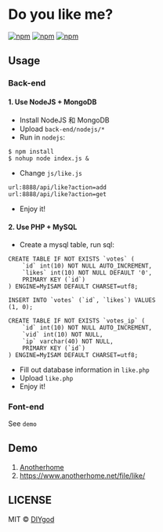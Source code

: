 # Do you like me?

[![npm](https://img.shields.io/npm/v/do-you-like-me.svg?style=flat-square)](https://www.npmjs.com/package/do-you-like-me)
[![npm](https://img.shields.io/npm/l/do-you-like-me.svg?style=flat-square)](https://www.npmjs.com/package/do-you-like-me)
[![npm](https://img.shields.io/npm/dt/do-you-like-me.svg?style=flat-square)](https://www.npmjs.com/package/do-you-like-me)

## Usage

### Back-end

#### 1. Use NodeJS + MongoDB

+ Install NodeJS 和 MongoDB
+ Upload `back-end/nodejs/*`
+ Run in `nodejs`:
```
$ npm install
$ nohup node index.js &
```
+ Change `js/like.js`
```
url:8888/api/like?action=add
url:8888/api/like?action=get
```
+ Enjoy it!

#### 2. Use PHP + MySQL

+ Create a mysql table, run sql:
```
CREATE TABLE IF NOT EXISTS `votes` (
    `id` int(10) NOT NULL AUTO_INCREMENT,
    `likes` int(10) NOT NULL DEFAULT '0',
    PRIMARY KEY (`id`)
) ENGINE=MyISAM DEFAULT CHARSET=utf8;

INSERT INTO `votes` (`id`, `likes`) VALUES
(1, 0);

CREATE TABLE IF NOT EXISTS `votes_ip` (
    `id` int(10) NOT NULL AUTO_INCREMENT,
    `vid` int(10) NOT NULL,
    `ip` varchar(40) NOT NULL,
    PRIMARY KEY (`id`)
) ENGINE=MyISAM DEFAULT CHARSET=utf8;
```
+ Fill out database information in `like.php`
+ Upload `like.php`
+ Enjoy it!

### Font-end

See `demo`

## Demo

1. [Anotherhome](https://www.anotherhome.net)
1. https://www.anotherhome.net/file/like/

## LICENSE

MIT © [DIYgod](http://github.com/DIYgod)